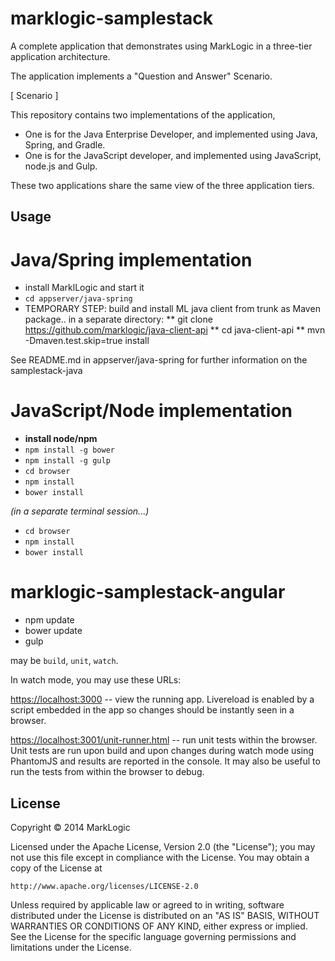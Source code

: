 # marklogic-samplestack

A complete application that demonstrates using MarkLogic in a three-tier application architecture.

The application implements a "Question and Answer" Scenario.

[ Scenario ]

This repository contains two implementations of the application, 

* One is for the Java Enterprise Developer, and implemented using Java, Spring, and Gradle.
* One is for the JavaScript developer, and implemented using JavaScript, node.js and Gulp.

These two applications share the same view of the three application tiers.

## Usage

# Java/Spring implementation

* install MarklLogic and start it
* ```cd appserver/java-spring```
* TEMPORARY STEP: build and install ML java client from trunk as Maven package.. in a separate directory:
** git clone https://github.com/marklogic/java-client-api
** cd java-client-api
** mvn -Dmaven.test.skip=true install

See README.md in appserver/java-spring for further information on the samplestack-java


# JavaScript/Node implementation

* **install node/npm**
* `npm install -g bower`
* `npm install -g gulp`
* `cd browser`
* `npm install`
* `bower install`

*(in a separate terminal session...)*

* `cd browser`
* `npm install`
* `bower install`

# marklogic-samplestack-angular

* npm update
* bower update
* gulp <command>

<command> may be `build`, `unit`, `watch`.

In watch mode, you may use these URLs:

[https://localhost:3000](https://localhost:3000) -- view the running app.
Livereload is enabled by a script embedded in the app so changes should
be instantly seen in a browser.

[https://localhost:3001/unit-runner.html](https://localhost:3001/unit-runner.html) -- run
unit tests within the browser.  Unit tests are run upon build and upon changes
during watch mode using PhantomJS and results are reported in the console.
It may also be useful to run the tests from within the browser to debug.


## License

Copyright © 2014 MarkLogic

Licensed under the Apache License, Version 2.0 (the "License");
you may not use this file except in compliance with the License.
You may obtain a copy of the License at

    http://www.apache.org/licenses/LICENSE-2.0

Unless required by applicable law or agreed to in writing, software
distributed under the License is distributed on an "AS IS" BASIS,
WITHOUT WARRANTIES OR CONDITIONS OF ANY KIND, either express or implied.
See the License for the specific language governing permissions and
limitations under the License.

